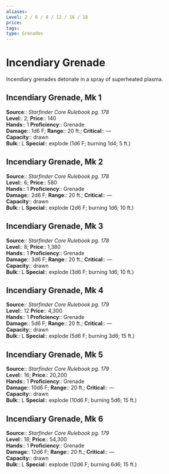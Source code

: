 ```yaml
---
aliases: 
Level: 2 / 6 / 8 / 12 / 16 / 18
price: 
tags: 
type: Grenades
---
```


# Incendiary Grenade

Incendiary grenades detonate in a spray of superheated plasma.  

## Incendiary Grenade, Mk 1

**Source**:: _Starfinder Core Rulebook pg. 178_  
**Level**:: 2;
**Price**:: 140  
**Hands**:: 1
**Proficiency**:: Grenade  
**Damage**:: 1d6 F; **Range**:: 20 ft.;
**Critical**:: —  
**Capacity**:: drawn  
**Bulk**:: L
**Special**:: explode (1d6 F; burning 1d4; 5 ft.)

## Incendiary Grenade, Mk 2

**Source**:: _Starfinder Core Rulebook pg. 178_  
**Level**:: 6;
**Price**:: 580  
**Hands**:: 1
**Proficiency**:: Grenade  
**Damage**:: 2d6 F; **Range**:: 20 ft.;
**Critical**:: —  
**Capacity**:: drawn  
**Bulk**:: L
**Special**:: explode (2d6 F; burning 1d6; 10 ft.)

## Incendiary Grenade, Mk 3

**Source**:: _Starfinder Core Rulebook pg. 178_  
**Level**:: 8;
**Price**:: 1,380  
**Hands**:: 1
**Proficiency**:: Grenade  
**Damage**:: 3d6 F; **Range**:: 20 ft.;
**Critical**:: —  
**Capacity**:: drawn  
**Bulk**:: L
**Special**:: explode (3d6 F; burning 1d6; 10 ft.)

## Incendiary Grenade, Mk 4

**Source**:: _Starfinder Core Rulebook pg. 179_  
**Level**:: 12
**Price**:: 4,300  
**Hands**:: 1
**Proficiency**:: Grenade  
**Damage**:: 5d6 F; **Range**:: 20 ft.;
**Critical**:: —  
**Capacity**:: drawn  
**Bulk**:: L
**Special**:: explode (5d6 F; burning 3d6; 15 ft.)

## Incendiary Grenade, Mk 5

**Source**:: _Starfinder Core Rulebook pg. 179_  
**Level**:: 16;
**Price**:: 20,200  
**Hands**:: 1
**Proficiency**:: Grenade  
**Damage**:: 10d6 F; **Range**:: 20 ft.;
**Critical**:: —  
**Capacity**:: drawn  
**Bulk**:: L
**Special**:: explode (10d6 F; burning 5d6; 15 ft.)

## Incendiary Grenade, Mk 6

**Source**:: _Starfinder Core Rulebook pg. 179_  
**Level**:: 18;
**Price**:: 54,300  
**Hands**:: 1
**Proficiency**:: Grenade  
**Damage**:: 12d6 F; **Range**:: 20 ft.;
**Critical**:: —  
**Capacity**:: drawn  
**Bulk**:: L
**Special**:: explode (12d6 F; burning 6d6; 15 ft.)
